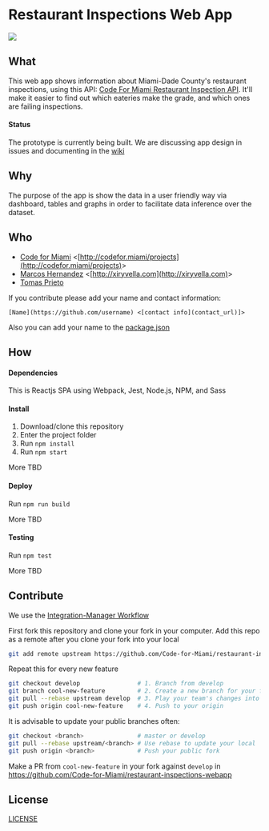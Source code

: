 # Restaurant Inspections Web App

![](https://img.shields.io/badge/status-in--development-blue.svg) 

## What
This web app shows information about Miami-Dade County's restaurant inspections, using this API: [Code For Miami Restaurant Inspection API](https://github.com/Code-for-Miami/restaurant-inspections-api/). It'll make it easier to find out which eateries make the grade, and which ones are failing inspections.

#### Status
The prototype is currently being built.
We are discussing app design in issues and documenting in the [wiki](https://github.com/Code-for-Miami/restaurant-inspections-webapp/wiki)

## Why
The purpose of the app is show the data in a user friendly way via dashboard, tables and graphs in order to facilitate data inference over the dataset.

## Who
- [Code for Miami](https://github.com/codeformiami) &lt;[http://codefor.miami/projects](http://codefor.miami/projects)&gt;
- [Marcos Hernandez](https://github.com/marcoslhc) &lt;[http://xiryvella.com](http://xiryvella.com)&gt;
- [Tomas Prieto](https://github.com/pancakerobot)

If you contribute please add your name and contact information:

`[Name](https://github.com/username) <[contact info](contact_url)]>`

Also you can add your name to the [package.json](https://github.com/Code-for-Miami/restaurant-inspections-webapp/blob/develop/package.json)

## How
#### Dependencies
This is Reactjs SPA using Webpack, Jest, Node.js, NPM, and Sass

#### Install
1. Download/clone this repository
2. Enter the project folder
3. Run `npm install`
4. Run `npm start`

More TBD

#### Deploy
Run `npm run build`

More TBD

#### Testing
Run `npm test`

More TBD

## Contribute
We use the [Integration-Manager Workflow](https://git-scm.com/book/en/v2/Distributed-Git-Distributed-Workflows#Integration-Manager-Workflow)

First fork this repository and clone your fork in your computer. Add this repo as a remote after you clone your fork into your local

```sh
git add remote upstream https://github.com/Code-for-Miami/restaurant-inspections-webapp/
```

Repeat this for every new feature

```sh
git checkout develop                # 1. Branch from develop
git branch cool-new-feature         # 2. Create a new branch for your feature
git pull --rebase upstream develop  # 3. Play your team's changes into your feature branch
git push origin cool-new-feature    # 4. Push to your origin
```

It is advisable to update your public branches often:

```sh
git checkout <branch>               # master or develop
git pull --rebase upstream/<branch> # Use rebase to update your local
git push origin <branch>            # Push your public fork
```

Make a PR from `cool-new-feature` in your fork against `develop` in https://github.com/Code-for-Miami/restaurant-inspections-webapp

## License
[LICENSE](https://github.com/Code-for-Miami/restaurant-inspections-webapp/blob/develop/LICENSE)
